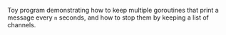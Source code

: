 Toy program demonstrating how to keep multiple goroutines that print a message every `n` seconds, and how to stop them by keeping a list of channels.
